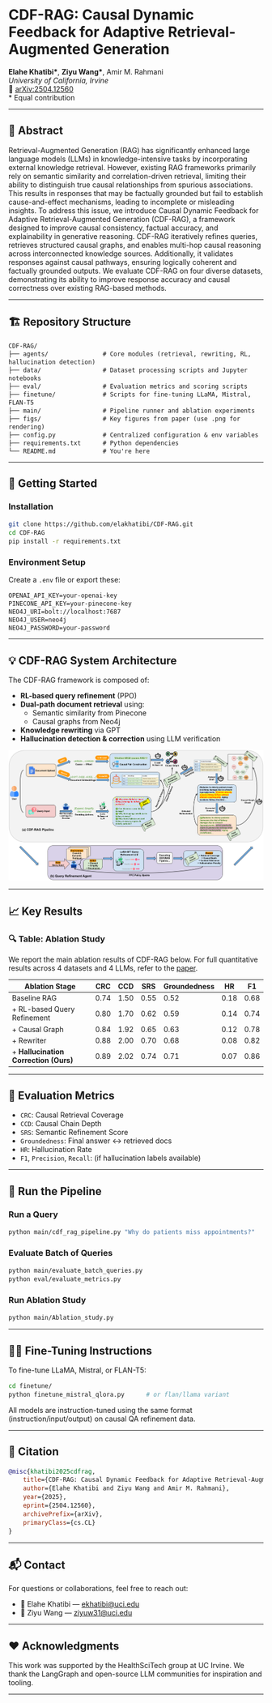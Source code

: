 # CDF-RAG: Causal Dynamic Feedback for Adaptive Retrieval-Augmented Generation

**Elahe Khatibi\***, **Ziyu Wang\***, Amir M. Rahmani  
*University of California, Irvine*  
📄 [arXiv:2504.12560](https://arxiv.org/abs/2504.12560)  
\* Equal contribution

---

## 🧠 Abstract

Retrieval-Augmented Generation (RAG) has significantly enhanced large language models (LLMs) in knowledge-intensive tasks by incorporating external knowledge retrieval. However, existing RAG frameworks primarily rely on semantic similarity and correlation-driven retrieval, limiting their ability to distinguish true causal relationships from spurious associations. This results in responses that may be factually grounded but fail to establish cause-and-effect mechanisms, leading to incomplete or misleading insights. To address this issue, we introduce Causal Dynamic Feedback for Adaptive Retrieval-Augmented Generation (CDF-RAG), a framework designed to improve causal consistency, factual accuracy, and explainability in generative reasoning. CDF-RAG iteratively refines queries, retrieves structured causal graphs, and enables multi-hop causal reasoning across interconnected knowledge sources. Additionally, it validates responses against causal pathways, ensuring logically coherent and factually grounded outputs. We evaluate CDF-RAG on four diverse datasets, demonstrating its ability to improve response accuracy and causal correctness over existing RAG-based methods.

---

## 🏗️ Repository Structure

```
CDF-RAG/
├── agents/               # Core modules (retrieval, rewriting, RL, hallucination detection)
├── data/                 # Dataset processing scripts and Jupyter notebooks
├── eval/                 # Evaluation metrics and scoring scripts
├── finetune/             # Scripts for fine-tuning LLaMA, Mistral, FLAN-T5
├── main/                 # Pipeline runner and ablation experiments
├── figs/                 # Key figures from paper (use .png for rendering)
├── config.py             # Centralized configuration & env variables
├── requirements.txt      # Python dependencies
└── README.md             # You're here
```

---

## 🚀 Getting Started

### Installation

```bash
git clone https://github.com/elakhatibi/CDF-RAG.git
cd CDF-RAG
pip install -r requirements.txt
```

### Environment Setup

Create a `.env` file or export these:

```
OPENAI_API_KEY=your-openai-key
PINECONE_API_KEY=your-pinecone-key
NEO4J_URI=bolt://localhost:7687
NEO4J_USER=neo4j
NEO4J_PASSWORD=your-password
```

---

## 💡 CDF-RAG System Architecture

The CDF-RAG framework is composed of:
- **RL-based query refinement** (PPO)
- **Dual-path document retrieval** using:
  - Semantic similarity from Pinecone
  - Causal graphs from Neo4j
- **Knowledge rewriting** via GPT
- **Hallucination detection & correction** using LLM verification

![CDF-RAG Pipeline Overview](figs/CDF_RAG_overview.png)

---

## 📈 Key Results

### 🔍 Table: Ablation Study

We report the main ablation results of CDF-RAG below. For full quantitative results across 4 datasets and 4 LLMs, refer to the [paper](https://arxiv.org/abs/2504.12560).

| Ablation Stage                          | CRC   | CCD  | SRS  | Groundedness | HR   | F1   |
|----------------------------------------|-------|------|------|---------------|------|------|
| Baseline RAG                           | 0.74  | 1.50 | 0.55 | 0.52          | 0.18 | 0.68 |
| + RL-based Query Refinement            | 0.80  | 1.70 | 0.62 | 0.59          | 0.14 | 0.74 |
| + Causal Graph                         | 0.84  | 1.92 | 0.65 | 0.63          | 0.12 | 0.78 |
| + Rewriter                             | 0.88  | 2.00 | 0.70 | 0.68          | 0.08 | 0.82 |
| + **Hallucination Correction (Ours)**  | 0.89  | 2.02 | 0.74 | 0.71          | 0.07 | 0.86 |

---

## 🧪 Evaluation Metrics

- `CRC`: Causal Retrieval Coverage
- `CCD`: Causal Chain Depth
- `SRS`: Semantic Refinement Score
- `Groundedness`: Final answer ↔ retrieved docs
- `HR`: Hallucination Rate
- `F1`, `Precision`, `Recall`: (if hallucination labels available)

---

## 🔄 Run the Pipeline

### Run a Query

```bash
python main/cdf_rag_pipeline.py "Why do patients miss appointments?"
```

### Evaluate Batch of Queries

```bash
python main/evaluate_batch_queries.py
python eval/evaluate_metrics.py
```

### Run Ablation Study

```bash
python main/Ablation_study.py
```

---

## 🏋️‍♂️ Fine-Tuning Instructions

To fine-tune LLaMA, Mistral, or FLAN-T5:

```bash
cd finetune/
python finetune_mistral_qlora.py      # or flan/llama variant
```

All models are instruction-tuned using the same format (instruction/input/output) on causal QA refinement data.

---

## 📎 Citation

```bibtex
@misc{khatibi2025cdfrag,
    title={CDF-RAG: Causal Dynamic Feedback for Adaptive Retrieval-Augmented Generation},
    author={Elahe Khatibi and Ziyu Wang and Amir M. Rahmani},
    year={2025},
    eprint={2504.12560},
    archivePrefix={arXiv},
    primaryClass={cs.CL}
}
```

---

## 📬 Contact

For questions or collaborations, feel free to reach out:

- 💬 Elahe Khatibi — ekhatibi@uci.edu  
- 💬 Ziyu Wang — ziyuw31@uci.edu  

---

## ❤️ Acknowledgments

This work was supported by the HealthSciTech group at UC Irvine. We thank the LangGraph and open-source LLM communities for inspiration and tooling.

---
